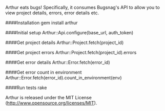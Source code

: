 Arthur eats bugs! Specifically, it consumes Bugsnag's API to allow you to view project details, errors,
error details etc.

####Installation
    gem install arthur
    
####Initial setup
	Arthur::Api.configure(base_url, auth_token)

####Get project details
	Arthur::Project.fetch(project_id)

####Get project errors
	Arthur::Project.fetch(project_id).errors

####Get error details
	Arthur::Error.fetch(error_id)

####Get error count in environment
	Arthur::Error.fetch(error_id).count_in_environment(env)

####Run tests
    rake

Arthur is released under the MIT License (http://www.opensource.org/licenses/MIT).
